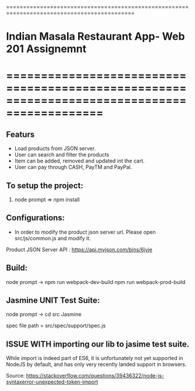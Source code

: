 ============================================================================================
# Indian Masala Restaurant App- Web 201 Assignemnt
============================================================================================
============================================================================================

## Featurs
- Load products from JSON server.
- User can search and filter the products
- Item can be added, removed and updated int the cart.
- User can pay through CASH, PayTM and PayPal.





To setup the project:
--------------------------------------------------------------------------------------------

1. node prompt  => npm install



Configurations:
--------------------------------------------------------------------------------------------
- In order to modify the product json server url. Please open src/js/common.js and modify it. 

Product JSON Server API : https://api.myjson.com/bins/6jyje


Build:
--------------------------------------------------------------------------------------------
node prompt -> npm run webpack-dev-build
               npm run webpack-prod-build 


Jasmine UNIT Test Suite:
--------------------------------------------------------------------------------------------
node prompt -> cd src 
               Jasmine

spec file path = src/spec/support/spec.js

ISSUE WITH importing our lib to jasime test suite.
------------
While import is indeed part of ES6, it is unfortunately not yet supported in NodeJS by default,
and has only very recently landed support in browsers.

Source: https://stackoverflow.com/questions/39436322/node-js-syntaxerror-unexpected-token-import